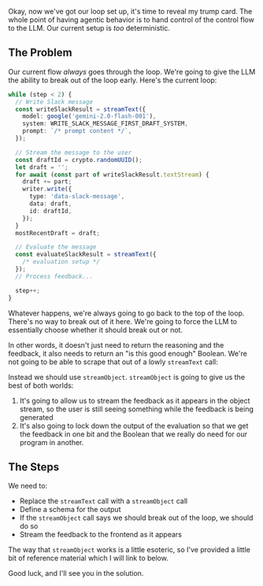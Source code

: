 Okay, now we've got our loop set up, it's time to reveal my trump card. The whole point of having agentic behavior is to hand control of the control flow to the LLM. Our current setup is _too_ deterministic.

## The Problem

Our current flow _always_ goes through the loop. We're going to give the LLM the ability to break out of the loop early. Here's the current loop:

```ts
while (step < 2) {
  // Write Slack message
  const writeSlackResult = streamText({
    model: google('gemini-2.0-flash-001'),
    system: WRITE_SLACK_MESSAGE_FIRST_DRAFT_SYSTEM,
    prompt: `/* prompt content */`,
  });

  // Stream the message to the user
  const draftId = crypto.randomUUID();
  let draft = '';
  for await (const part of writeSlackResult.textStream) {
    draft += part;
    writer.write({
      type: 'data-slack-message',
      data: draft,
      id: draftId,
    });
  }
  mostRecentDraft = draft;

  // Evaluate the message
  const evaluateSlackResult = streamText({
    /* evaluation setup */
  });
  // Process feedback...

  step++;
}
```

Whatever happens, we're always going to go back to the top of the loop. There's no way to break out of it here. We're going to force the LLM to essentially choose whether it should break out or not.

In other words, it doesn't just need to return the reasoning and the feedback, it also needs to return an "is this good enough" Boolean. We're not going to be able to scrape that out of a lowly `streamText` call:

Instead we should use `streamObject`. `streamObject` is going to give us the best of both worlds:

1. It's going to allow us to stream the feedback as it appears in the object stream, so the user is still seeing something while the feedback is being generated
2. It's also going to lock down the output of the evaluation so that we get the feedback in one bit and the Boolean that we really do need for our program in another.

## The Steps

We need to:

- Replace the `streamText` call with a `streamObject` call
- Define a schema for the output
- If the `streamObject` call says we should break out of the loop, we should do so
- Stream the feedback to the frontend as it appears

The way that `streamObject` works is a little esoteric, so I've provided a little bit of reference material which I will link to below.

Good luck, and I'll see you in the solution.
